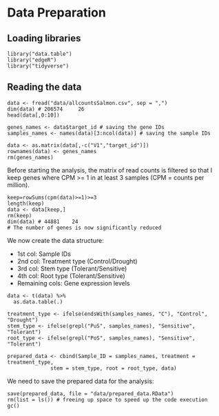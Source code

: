 # Data Preparation

## Loading libraries

```
library("data.table")
library("edgeR")
library("tidyverse")
```

## Reading the data

```
data <- fread("data/allcountsSalmon.csv", sep = ",")
dim(data) # 206574     26
head(data[,0:10])

genes_names <- data$target_id # saving the gene IDs
samples_names <- names(data)[3:ncol(data)] # saving the sample IDs

data <- as.matrix(data[,-c("V1","target_id")])
rownames(data) <- genes_names
rm(genes_names)
```

Before starting the analysis, the matrix of read counts is filtered so that I keep genes where CPM >= 1 in at least 3 samples (CPM = counts per million).

```
keep=rowSums(cpm(data)>=1)>=3
length(keep)
data <- data[keep,]
rm(keep)
dim(data) # 44881    24
# The number of genes is now significantly reduced
```

We now create the data structure:
- 1st col: Sample IDs
- 2nd col: Treatment type (Control/Drought)
- 3rd col: Stem type (Tolerant/Sensitive)
- 4th col: Root type (Tolerant/Sensitive)
- Remaining cols: Gene expression levels

```
data <- t(data) %>%
  as.data.table(.)

treatment_type <- ifelse(endsWith(samples_names, "C"), "Control", "Drought")
stem_type <- ifelse(grepl("PuS", samples_names), "Sensitive", "Tolerant")
root_type <- ifelse(grepl("PoS", samples_names), "Sensitive", "Tolerant")

prepared_data <- cbind(Sample_ID = samples_names, treatment = treatment_type,
              stem = stem_type, root = root_type, data)
```

We need to save the prepared data for the analysis:

```
save(prepared_data, file = "data/prepared_data.RData")
rm(list = ls()) # freeing up space to speed up the code execution
gc()
```
